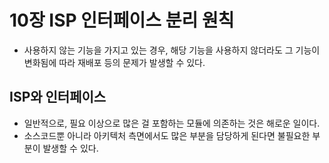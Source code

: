 # 10장 ISP 인터페이스 분리 원칙

- 사용하지 않는 기능을 가지고 있는 경우, 해당 기능을 사용하지 않더라도 그 기능이 변화됨에 따라 재배포 등의 문제가 발생할 수 있다.

## ISP와 인터페이스

- 일반적으로, 필요 이상으로 많은 걸 포함하는 모듈에 의존하는 것은 해로운 일이다.
- 소스코드뿐 아니라 아키텍처 측면에서도 많은 부분을 담당하게 된다면 불필요한 부분이 발생할 수 있다.

